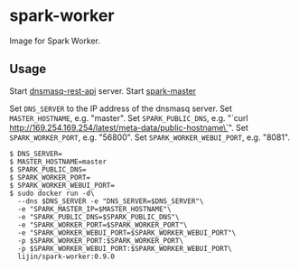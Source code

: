spark-worker
============

Image for Spark Worker.

Usage
-----

Start [dnsmasq-rest-api](https://index.docker.io/u/lijin/dnsmasq-rest-api/) server.
Start [spark-master](../../spark-master)

Set `DNS_SERVER` to the IP address of the dnsmasq server.
Set `MASTER_HOSTNAME`, e.g. "master".
Set `SPARK_PUBLIC_DNS`, e.g. "\`curl http://169.254.169.254/latest/meta-data/public-hostname\`".
Set `SPARK_WORKER_PORT`, e.g. "56800".
Set `SPARK_WORKER_WEBUI_PORT`, e.g. "8081".

```shell
$ DNS_SERVER=
$ MASTER_HOSTNAME=master
$ SPARK_PUBLIC_DNS=
$ SPARK_WORKER_PORT=
$ SPARK_WORKER_WEBUI_PORT=
$ sudo docker run -d\
  --dns $DNS_SERVER -e "DNS_SERVER=$DNS_SERVER"\
  -e "SPARK_MASTER_IP=$MASTER_HOSTNAME"\
  -e "SPARK_PUBLIC_DNS=$SPARK_PUBLIC_DNS"\
  -e "SPARK_WORKER_PORT=$SPARK_WORKER_PORT"\
  -e "SPARK_WORKER_WEBUI_PORT=$SPARK_WORKER_WEBUI_PORT"\
  -p $SPARK_WORKER_PORT:$SPARK_WORKER_PORT\
  -p $SPARK_WORKER_WEBUI_PORT:$SPARK_WORKER_WEBUI_PORT\
  lijin/spark-worker:0.9.0
```